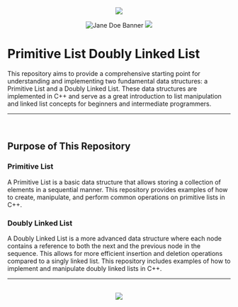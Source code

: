<div align=center>

<img src="https://capsule-render.vercel.app/api?type=waving&height=100&color=100:FF0000,20:F0F0F0&section=footer&reversal=false&textBg=false&fontAlignY=50&descAlign=48&descAlignY=59"/>

![Jane Doe Banner](https://github.com/user-attachments/assets/6dce4a9a-c124-413d-816b-a0ea878a6cd9)
<img src="https://capsule-render.vercel.app/api?type=waving&height=100&color=20:FF0000,100:F0F0F0&section=header&reversal=false&textBg=false&fontAlignY=50&descAlign=48&descAlignY=59"/>

</div>

# Primitive List Doubly Linked List
This repository aims to provide a comprehensive starting point for understanding and implementing two fundamental data structures: a Primitive List and a Doubly Linked List. These data structures are implemented in C++ and serve as a great introduction to list manipulation and linked list concepts for beginners and intermediate programmers.

<hr><br>

## Purpose of This Repository

### Primitive List
A Primitive List is a basic data structure that allows storing a collection of elements in a sequential manner. This repository provides examples of how to create, manipulate, and perform common operations on primitive lists in C++.

### Doubly Linked List
A Doubly Linked List is a more advanced data structure where each node contains a reference to both the next and the previous node in the sequence. This allows for more efficient insertion and deletion operations compared to a singly linked list. This repository includes examples of how to implement and manipulate doubly linked lists in C++.

<hr><br>

<div align="center">
  <a href="https://www.instagram.com/guanshiyin_/">
     <img src="https://capsule-render.vercel.app/api?type=waving&height=200&color=100:FF0000,20:F0F0F0&section=footer&reversal=false&textBg=false&fontAlignY=50&descAlign=48&descAlignY=59"/>
  </a>
</div>
